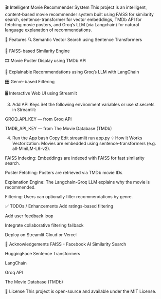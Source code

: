 🎬 Intelligent Movie Recommender System
This project is an intelligent, content-based movie recommender system built using FAISS for similarity search, sentence-transformer for vector embeddings, TMDb API for fetching movie posters, and Groq’s LLM (via Langchain) for natural language explanation of recommendations.


🚀 Features
🔍 Semantic Vector Search using Sentence Transformers

🎯 FAISS-based Similarity Engine

🎞️ Movie Poster Display using TMDb API

🧠 Explainable Recommendations using Groq’s LLM with LangChain

🎛️ Genre-based Filtering

🖥️ Interactive Web UI using Streamlit

3. Add API Keys
Set the following environment variables or use st.secrets in Streamlit:

GROQ_API_KEY — from Groq API

TMDB_API_KEY — from The Movie Database (TMDb)

4. Run the App
bash
Copy
Edit
streamlit run app.py
💡 How It Works
Vectorization: Movies are embedded using sentence-transformers (e.g. all-MiniLM-L6-v2).

FAISS Indexing: Embeddings are indexed with FAISS for fast similarity search.

Poster Fetching: Posters are retrieved via TMDb movie IDs.

Explanation Engine: The Langchain-Groq LLM explains why the movie is recommended.

Filtering: Users can optionally filter recommendations by genre.



✅ TODOs / Enhancements
 Add ratings-based filtering

 Add user feedback loop

 Integrate collaborative filtering fallback

 Deploy on Streamlit Cloud or Vercel

🤝 Acknowledgements
FAISS - Facebook AI Similarity Search

HuggingFace Sentence Transformers

LangChain

Groq API

The Movie Database (TMDb)

📜 License
This project is open-source and available under the MIT License.


